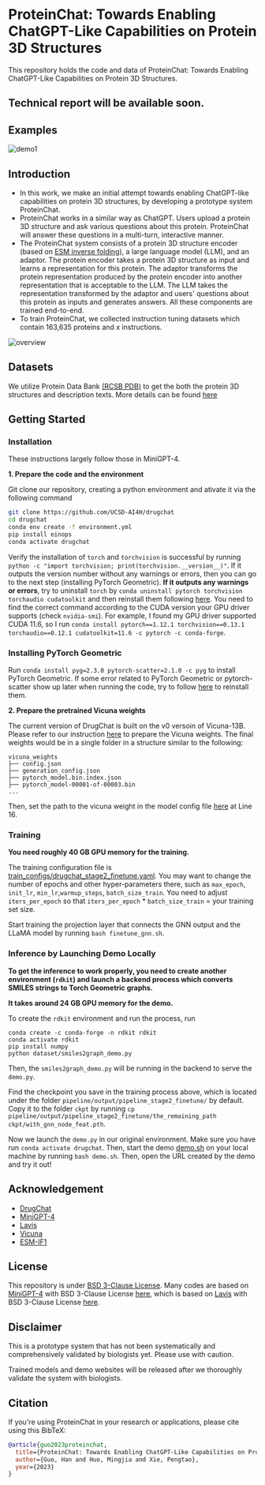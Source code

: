 # ProteinChat: Towards Enabling ChatGPT-Like Capabilities on Protein 3D Structures

This repository holds the code and data of ProteinChat: Towards Enabling ChatGPT-Like Capabilities on Protein 3D Structures.

## Technical report will be available soon.

## Examples

![demo1](figs/examples/demo.png) 


## Introduction
- In this work, we make an initial attempt towards enabling ChatGPT-like capabilities on protein 3D structures, by developing a prototype system ProteinChat.
- ProteinChat works in a similar way as ChatGPT. Users upload a protein 3D structure and ask various questions about this protein. ProteinChat will answer these questions in a multi-turn, interactive manner. 
- The ProteinChat system consists of a protein 3D structure encoder (based on [ESM inverse folding](https://github.com/facebookresearch/esm/tree/main/examples/inverse_folding)), a large language model (LLM), and an adaptor. The protein encoder  takes a protein 3D structure as input and learns a representation for this protein. The adaptor transforms the protein representation produced by the protein encoder  into another  representation that is acceptable to the  LLM. The LLM takes the representation transformed by the adaptor and users' questions about this protein as inputs and generates answers. All these components are trained end-to-end.
- To train ProteinChat, we collected   instruction tuning datasets which contain 163,635 proteins and x instructions.


![overview](figs/proteinchat_overview.png)

## Datasets

We utilize Protein Data Bank [(RCSB PDB)](https://www.rcsb.org/) to get the both the protein 3D structures and description texts. More details can be found [here](data/README.md)

## Getting Started
### Installation
These instructions largely follow those in MiniGPT-4.

**1. Prepare the code and the environment**

Git clone our repository, creating a python environment and ativate it via the following command

```bash
git clone https://github.com/UCSD-AI4H/drugchat
cd drugchat
conda env create -f environment.yml
pip install einops
conda activate drugchat
```

Verify the installation of `torch` and `torchvision` is successful by running `python -c "import torchvision; print(torchvision.__version__)"`. If it outputs the version number without any warnings or errors, then you can go to the next step (installing PyTorch Geometric). __If it outputs any warnings or errors__, try to uninstall `torch` by `conda uninstall pytorch torchvision torchaudio cudatoolkit` and then reinstall them following [here](https://pytorch.org/get-started/previous-versions/#v1121). You need to find the correct command according to the CUDA version your GPU driver supports (check `nvidia-smi`). For example, I found my GPU driver supported CUDA 11.6, so I run `conda install pytorch==1.12.1 torchvision==0.13.1 torchaudio==0.12.1 cudatoolkit=11.6 -c pytorch -c conda-forge`.

### Installing PyTorch Geometric
Run `conda install pyg=2.3.0 pytorch-scatter=2.1.0 -c pyg` to install PyTorch Geometric. If some error related to PyTorch Geometric or pytorch-scatter show up later when running the code, try to follow [here](https://pytorch-geometric.readthedocs.io/en/latest/install/installation.html) to reinstall them. 


**2. Prepare the pretrained Vicuna weights**

The current version of DrugChat is built on the v0 versoin of Vicuna-13B.
Please refer to our instruction [here](PrepareVicuna.md) 
to prepare the Vicuna weights.
The final weights would be in a single folder in a structure similar to the following:

```
vicuna_weights
├── config.json
├── generation_config.json
├── pytorch_model.bin.index.json
├── pytorch_model-00001-of-00003.bin
...   
```

Then, set the path to the vicuna weight in the model config file 
[here](pipeline/configs/models/drugchat.yaml#L16) at Line 16.

### Training
**You need roughly 40 GB GPU memory for the training.** 

The training configuration file is [train_configs/drugchat_stage2_finetune.yaml](train_configs/drugchat_stage2_finetune.yaml). You may want to change the number of epochs and other hyper-parameters there, such as `max_epoch`, `init_lr`, `min_lr`,`warmup_steps`, `batch_size_train`. You need to adjust `iters_per_epoch` so that `iters_per_epoch` * `batch_size_train` = your training set size.

Start training the projection layer that connects the GNN output and the LLaMA model by running `bash finetune_gnn.sh`. 

### Inference by Launching Demo Locally
**To get the inference to work properly, you need to create another environment (`rdkit`) and launch a backend process which converts SMILES strings to Torch Geometric graphs.**

**It takes around 24 GB GPU memory for the demo.**

To create the `rdkit` environment and run the process, run
```
conda create -c conda-forge -n rdkit rdkit
conda activate rdkit
pip install numpy
python dataset/smiles2graph_demo.py
```
Then, the `smiles2graph_demo.py` will be running in the backend to serve the `demo.py`.

Find the checkpoint you save in the training process above, which is located under the folder `pipeline/output/pipeline_stage2_finetune/` by default. Copy it to the folder `ckpt` by running `cp pipeline/output/pipeline_stage2_finetune/the_remaining_path ckpt/with_gnn_node_feat.pth`. 

Now we launch the `demo.py` in our original environment. Make sure you have run `conda activate drugchat`. Then, start the demo [demo.sh](demo.sh) on your local machine by running `bash demo.sh`. Then, open the URL created by the demo and try it out!


## Acknowledgement

+ [DrugChat](https://github.com/UCSD-AI4H/drugchat)
+ [MiniGPT-4](https://minigpt-4.github.io/) 
+ [Lavis](https://github.com/salesforce/LAVIS)
+ [Vicuna](https://github.com/lm-sys/FastChat)
+ [ESM-IF1](https://github.com/facebookresearch/esm/tree/main/examples/inverse_folding)



## License
This repository is under [BSD 3-Clause License](LICENSE.md).
Many codes are based on [MiniGPT-4](https://github.com/Vision-CAIR/MiniGPT-4) with BSD 3-Clause License [here](LICENSE_MiniGPT4.md), which is based on [Lavis](https://github.com/salesforce/LAVIS) with 
BSD 3-Clause License [here](LICENSE_Lavis.md).


## Disclaimer

This is a prototype system that has not been systematically and comprehensively validated by biologists yet. Please use with caution. 

Trained models and demo websites will be released after we thoroughly validate the system with biologists.


## Citation

If you're using ProteinChat in your research or applications, please cite using this BibTeX:
```bibtex
@article{guo2023proteinchat,
  title={ProteinChat: Towards Enabling ChatGPT-Like Capabilities on Protein 3D Structures},
  author={Guo, Han and Huo, Mingjia and Xie, Pengtao},
  year={2023}
}
